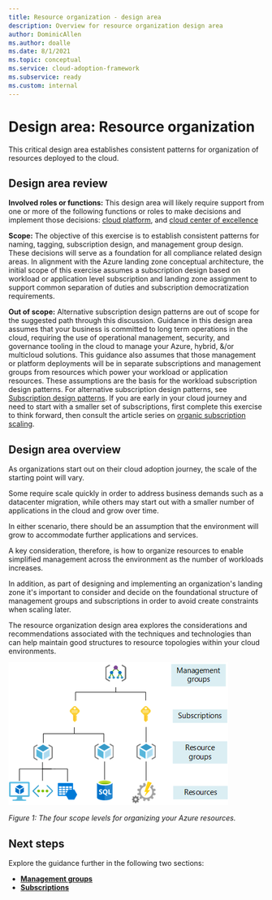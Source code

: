 ```yaml
---
title: Resource organization - design area
description: Overview for resource organization design area
author: DominicAllen
ms.author: doalle
ms.date: 8/1/2021
ms.topic: conceptual
ms.service: cloud-adoption-framework
ms.subservice: ready
ms.custom: internal
---
```


# Design area: Resource organization

This critical design area establishes consistent patterns for organization of resources deployed to the cloud.

## Design area review

**Involved roles or functions:** This design area will likely require support from one or more of the following functions or roles to make decisions and implement those decisions: [cloud platform](../../../organize/cloud-platform.md), and [cloud center of excellence](../../../organize/cloud-center-of-excellence.md)

**Scope:** The objective of this exercise is to establish consistent patterns for naming, tagging, subscription design, and management group design. These decisions will serve as a foundation for all compliance related design areas. In alignment with the Azure landing zone conceptual architecture, the initial scope of this exercise assumes a subscription design based on workload or application level subscription and landing zone assignment to support common separation of duties and subscription democratization requirements.

**Out of scope:** Alternative subscription design patterns are out of scope for the suggested path through this discussion. Guidance in this design area assumes that your business is committed to long term operations in the cloud, requiring the use of operational management, security, and governance tooling in the cloud to manage your Azure, hybrid, &/or multicloud solutions. This guidance also assumes that those management or platform deployments will be in separate subscriptions and management groups from resources which power your workload or application resources. These assumptions are the basis for the workload subscription design patterns. For alternative subscription design patterns, see [Subscription design patterns](../../../decision-guides/subscriptions/index.md). If you are early in your cloud journey and need to start with a smaller set of subscriptions, first complete this exercise to think forward, then consult the article series on [organic subscription scaling](../../azure-best-practices/initial-subscriptions.md).

## Design area overview

As organizations start out on their cloud adoption journey, the scale of the starting point will vary.

Some require scale quickly in order to address business demands such as a datacenter migration, while others may start out with a smaller number of applications in the cloud and grow over time.

In either scenario, there should be an assumption that the environment will grow to accommodate further applications and services.

A key consideration, therefore, is how to organize resources to enable simplified management across the environment as the number of workloads increases.

In addition, as part of designing and implementing an organization's landing zone it's important to consider and decide on the foundational structure of management groups and subscriptions in order to avoid create constraints when scaling later.

The resource organization design area explores the considerations and recommendations associated with the techniques and technologies than can help maintain good structures to resource topologies within your cloud environments.

![The four scope levels for organizing your Azure resources](../../azure-setup-guide/media/organize-resources/scope-levels.png)

*Figure 1: The four scope levels for organizing your Azure resources.*

## Next steps

Explore the guidance further in the following two sections:

- [**Management groups**](./resource-org-management-groups.md)
- [**Subscriptions**](./resource-org-subscriptions.md)
